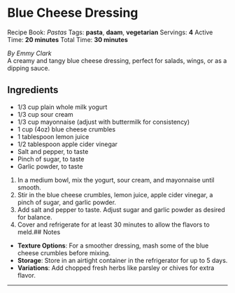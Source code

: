 # Blue Cheese Dressing

Recipe Book: *Pastas*
Tags: **pasta**, **daam**, **vegetarian**
Servings: **4**
Active Time: **20 minutes**
Total Time: **30 minutes**


_By Emmy Clark_  
A creamy and tangy blue cheese dressing, perfect for salads, wings, or as a dipping sauce.

## Ingredients
- 1/3 cup plain whole milk yogurt
- 1/3 cup sour cream
- 1/3 cup mayonnaise (adjust with buttermilk for consistency)
- 1 cup (4oz) blue cheese crumbles
- 1 tablespoon lemon juice
- 1/2 tablespoon apple cider vinegar
- Salt and pepper, to taste
- Pinch of sugar, to taste
- Garlic powder, to taste

1. In a medium bowl, mix the yogurt, sour cream, and mayonnaise until smooth.
2. Stir in the blue cheese crumbles, lemon juice, apple cider vinegar, a pinch of sugar, and garlic powder.
3. Add salt and pepper to taste. Adjust sugar and garlic powder as desired for balance.
4. Cover and refrigerate for at least 30 minutes to allow the flavors to meld.## Notes
- **Texture Options**: For a smoother dressing, mash some of the blue cheese crumbles before mixing.
- **Storage**: Store in an airtight container in the refrigerator for up to 5 days.
- **Variations**: Add chopped fresh herbs like parsley or chives for extra flavor.

---